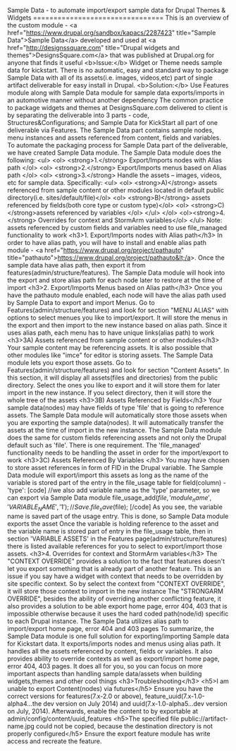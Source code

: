 Sample Data - to automate import/export sample data for Drupal Themes &amp; Widgets ================================ This is an overview of the custom module - &lt;a href=&quot;https://www.drupal.org/sandbox/kapacs/2287423&quot; title=&quot;Sample Data&quot;&gt;Sample Data&lt;/a&gt; developed and used at &lt;a href=&quot;http://designssquare.com&quot; title=&quot;Drupal widgets and themes&quot;&gt;DesignsSquare.com&lt;/a&gt; that was published at Drupal.org for anyone that finds it useful &lt;b&gt;Issue:&lt;/b&gt; Widget or Theme needs sample data for kickstart. There is no automatic, easy and standard way to package Sample Data with all of its assets(i.e. images, videos,etc) part of single artifact deliverable for easy install in Drupal. &lt;b&gt;Solution:&lt;/b&gt; Use Features module along with Sample Data module for sample data exports/imports in an automotive manner without another dependency The common practice to package widgets and themes at DesignsSquare.com delivered to client is by separating the deliverable into 3 parts - code, Structures&amp;Configurations; and Sample Data for KickStart all part of one deliverable via Features. The Sample Data part contains sample nodes, menu instances and assets referenced from content, fields and variables. To automate the packaging process for Sample Data part of the deliverable, we have created Sample Data module. The Sample Data module does the following: &lt;ul&gt; &lt;ol&gt; &lt;strong&gt;1.&lt;/strong&gt; Export/Imports nodes with Alias path &lt;/ol&gt; &lt;ol&gt; &lt;strong&gt;2.&lt;/strong&gt; Export/Imports menus based on Alias path &lt;/ol&gt; &lt;ol&gt; &lt;strong&gt;3.&lt;/strong&gt; Handle the assets &ndash; images, videos, etc for sample data. Specifically: &lt;ul&gt; &lt;ol&gt; &lt;strong&gt;A)&lt;/strong&gt; assets referenced from sample content or other modules located in default public directory(i.e. sites/default/file)&lt;/ol&gt; &lt;ol&gt; &lt;strong&gt;B)&lt;/strong&gt; assets referenced by fields(both core type or custom type)&lt;/ol&gt; &lt;ol&gt; &lt;strong&gt;C) &lt;/strong&gt;assets referenced by variables &lt;/ol&gt; &lt;/ul&gt; &lt;/ol&gt; &lt;ol&gt;&lt;strong&gt;4.&lt;/strong&gt; Overrides for context and StormArm variables&lt;/ol&gt; &lt;/ul&gt; Note: assets referenced by custom fields and variables need to use file_managed functionality to work &lt;h3&gt;1. Export/Imports nodes with Alias path&lt;/h3&gt; In order to have alias path, you will have to install and enable alias path module - &lt;a href=&quot;https://www.drupal.org/project/pathauto&quot; title=&quot;pathauto&quot;&gt;https://www.drupal.org/project/pathauto&lt;/a&gt;. Once the sample data have alias path, then export it from features(admin/structure/features). The Sample Data module will hook into the export and store alias path for each node later to restore at the time of import &lt;h3&gt;2. Export/Imports Menus based on Alias path&lt;/h3&gt; Once you have the pathauto module enabled, each node will have the alias path used by Sample Data to export and import Menus. Go to Features(admin/structure/features) and look for section &quot;MENU ALIAS&quot; with options to select menues you like to import/export. It will store the menus in the export and then import to the new instance based on alias path. Since it uses alias path, each menu has to have unique links(alias path) to work &lt;h3&gt;3A) Assets referenced from sample content or other modules&lt;/h3&gt; Your sample content may be referencing assets. It is also possible that other modules like &quot;imce&quot; for editor is storing assets. The Sample Data module lets you export those assets. Go to Features(admin/structure/features) and look for section &quot;Content Assets&quot;. In this section, it will display all assets(files and directories) from the public directory. Select the ones you like to export and it will store them for later import in the new instance. If you select directory, then it will store the whole tree of the assets &lt;h3&gt;3B) Assets Referenced by Fields&lt;/h3&gt; Your sample data(nodes) may have fields of type 'file' that is going to reference assets. The Sample Data module will automatically store those assets when you are exporting the sample data(nodes). It will automatically transfer the assets at the time of import in the new instance. The Sample Data module does the same for custom fields referencing assets and not only the Drupal default such as 'file'. There is one requirement. The 'file_managed' functionality needs to be handling the asset in order for the import/export to work &lt;h3&gt;3C) Assets Referenced By Variables &lt;/h3&gt; You may have chosen to store asset references in form of FID in the Drupal variable. The Sample Data module will export/import this assets as long as the name of the variable is stored part of the entry in the file_usage table for field(column) - 'type': [code] //we also add variable name as the 'type' parameter, so we can export via Sample Data module file_usage_add($file, 'module_name', 'VARIABLE_NAME', '1'); // Save. file_save($file); [/code] As you see, the variable name is saved part of the usage entry. This is done, so Sample Data module exports the asset Once the variable is holding reference to the asset and the variable name is stored part of entry in the file_usage table, then in section 'VARIABLE ASSETS' in the Features page(admin/structure/features) there is listed available references for you to select to export/import those assets. &lt;h3&gt;4. Overrides for context and StormArm variables&lt;/h3&gt; The &quot;CONTEXT OVERRIDE&quot; provides a solution to the fact that features doesn't let you export something that is already part of another feature. This is an issue if you say have a widget with context that needs to be overridden by site specific context. So by select the context from &quot;CONTEXT OVERRIDE&quot;, it will store those context to import in the new instance The &quot;STRONGARM OVERRIDE&quot;, besides the ability of overriding another conflicting feature, it also provides a solution to be able export home page, error 404, 403 that is impossible otherwise because it uses the hard coded path(node/id) specific to each Drupal instance. The Sample Data utilizes alias path to import/export home page, error 404 and 403 pages To summarize, the Sample Data module is one full solution for exporting/importing Sample data for Kickstart data. It exports/imports nodes and menus using alias path. It handles all the assets referenced by content, fields or variables. It also provides ability to override contexts as well as export/import home page, error 404, 403 pages. It does all for you, so you can focus on more important aspects than handling sample data/assets when building widgets,themes and other cool things &lt;h3&gt;Troubleshooting&lt;/h3&gt; &lt;h5&gt;I am unable to export Content(nodes) via futures&lt;/h5&gt; Ensure you have the correct versions for features(7.x-2.0 or above), feature_uuid(7.x-1.0-alpha4...the dev version on July 2014) and uuid(7.x-1.0-alpha5...dev version on July, 2014). Afterwards, enable the content to by exportable at admin/config/content/uuid_features &lt;h5&gt;The specified file public://artifact-name.jpg could not be copied, because the destination directory is not properly configured&lt;/h5&gt; Ensure the export feature module has write access and recreate the feature.
